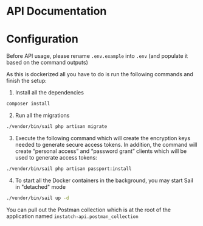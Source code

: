 # API Documentation

# Configuration

Before API usage, please rename `.env.example` into `.env` (and populate it based on the command outputs)

As this is dockerized all you have to do is run the following commands and finish the setup:

1. Install all the dependencies
```bash
composer install
```
2. Run all the migrations
```bash
./vendor/bin/sail php artisan migrate
```
3. Execute the following command which will create the encryption keys needed to generate secure access tokens. In addition, the command will create “personal access” and “password grant” clients which will be used to generate access tokens:
```bash
./vendor/bin/sail php artisan passport:install
```
4. To start all the Docker containers in the background, you may start Sail in "detached" mode
```bash
./vendor/bin/sail up -d
```

You can pull out the Postman collection which is at the root of the application named `instatch-api.postman_collection`
